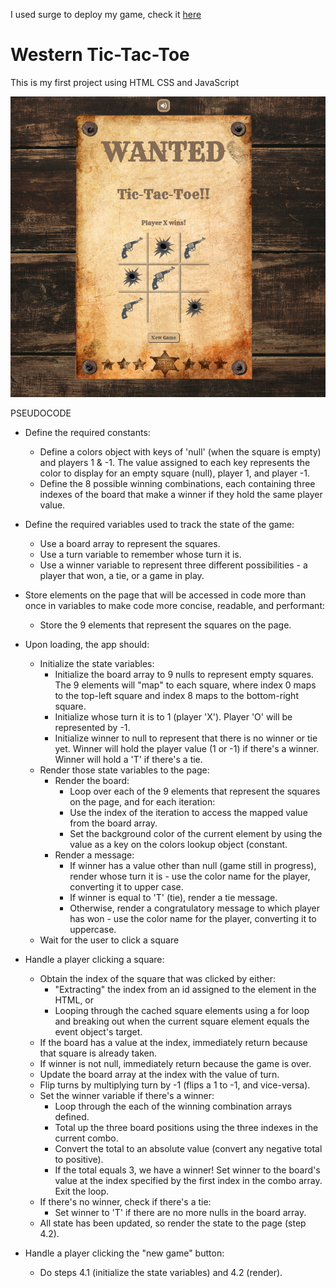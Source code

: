 I used surge to deploy my game, check it [here](http://western-tic-tac-toe.surge.sh/)

# Western Tic-Tac-Toe

This is my first project using HTML CSS and JavaScript

<img src="/images/ttt-print.png" alt="print" border="0">

PSEUDOCODE

* Define the required constants:
  * Define a colors object with keys of 'null' (when the square is empty) and players 1 & -1. The value assigned to each key represents the color to display for an empty square (null), player 1, and player -1.
  * Define the 8 possible winning combinations, each containing three indexes of the board that make a winner if they hold the same player value.

* Define the required variables used to track the state of the game:
  * Use a board array to represent the squares.    
  * Use a turn variable to remember whose turn it is.
  * Use a winner variable to represent three different possibilities - a player that won, a tie, or a game in play.


* Store elements on the page that will be accessed in code more than once in variables to make code more concise, readable, and performant:
  * Store the 9 elements that represent the squares on the page.

* Upon loading, the app should:
  * Initialize the state variables:
    * Initialize the board array to 9 nulls to represent empty squares. The 9 elements will "map" to each square, where index 0 maps to the top-left square and index 8 maps to the bottom-right square.
    * Initialize whose turn it is to 1 (player 'X'). Player 'O' will be represented by -1.
    * Initialize winner to null to represent that there is no winner or tie yet. Winner will hold the player value (1 or -1) if there's a winner. Winner will hold a 'T' if there's a tie. 
  * Render those state variables to the page:
    * Render the board:
      * Loop over each of the 9 elements that represent the squares on the page, and for each iteration:
      * Use the index of the iteration to access the mapped value from the board array.
      * Set the background color of the current element by using the value as a key on the colors lookup object (constant.
    * Render a message:
      * If winner has a value other than null (game still in progress), render whose turn it is - use the color name for the player, converting it to upper case.
      * If winner is equal to 'T' (tie), render a tie message.
      * Otherwise, render a congratulatory message to which player has won - use the color name for the player, converting it to uppercase.
  * Wait for the user to click a square

* Handle a player clicking a square:
  * Obtain the index of the square that was clicked by either:
    * "Extracting" the index from an id assigned to the element in the HTML, or
    * Looping through the cached square elements using a for loop and breaking out when the current square element equals the event object's target.
  * If the board has a value at the index, immediately return because that square is already taken.
  * If winner is not null, immediately return because the game is over.
  * Update the board array at the index with the value of turn.
  * Flip turns by multiplying turn by -1 (flips a 1 to -1, and vice-versa).
  * Set the winner variable if there's a winner:
    * Loop through the each of the winning combination arrays defined.
    * Total up the three board positions using the three indexes in the current combo.
    * Convert the total to an absolute value (convert any negative total to positive).
    * If the total equals 3, we have a winner! Set winner to the board's value at the index specified by the first index in the combo array. Exit the loop.
  * If there's no winner, check if there's a tie:
    * Set winner to 'T' if there are no more nulls in the board array.
  * All state has been updated, so render the state to the page (step 4.2).
        

* Handle a player clicking the "new game" button:
  * Do steps 4.1 (initialize the state variables) and 4.2 (render).
